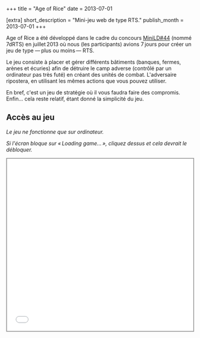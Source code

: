 +++
title = "Age of Rice"
date = 2013-07-01

[extra]
short_description = "Mini-jeu web de type RTS."
publish_month = 2013-07-01
+++

Age of Rice a été développé dans le cadre du concours [MiniLD#44](http://ludumdare.com/compo/minild-44/) (nommé 7dRTS) en juillet 2013 où nous (les participants) avions 7 jours pour créer un jeu de type — plus ou moins — RTS.

Le jeu consiste à placer et gérer différents bâtiments (banques, fermes, arènes et écuries) afin de détruire le camp adverse (contrôlé par un ordinateur pas très futé) en créant des unités de combat. L'adversaire ripostera, en utilisant les mêmes actions que vous pouvez utiliser.

En bref, c'est un jeu de stratégie où il vous faudra faire des compromis. Enfin... cela reste relatif, étant donné la simplicité du jeu.

## Accès au jeu

*Le jeu ne fonctionne que sur ordinateur.*

*Si l'écran bloque sur « Loading game... », cliquez dessus et cela devrait le débloquer.*

<iframe
  src="/src/iframe.html"
  loading="lazy"
  style="display: block; border: 2px solid #999999; width: 100%; max-width: 644px; height: 464px;"></iframe>
